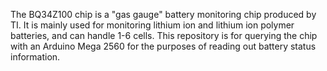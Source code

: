 The BQ34Z100 chip is a "gas gauge" battery monitoring chip produced by TI. It is mainly used for monitoring lithium ion and lithium ion polymer batteries, and can handle 1-6 cells. This repository is for querying the chip with an Arduino Mega 2560 for the purposes of reading out battery status information. 
